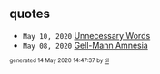 ## quotes


* <code>May 10, 2020</code> [Unnecessary Words](2020-05-10T09-44-37-unnecessary-words.md)
* <code>May 08, 2020</code> [Gell-Mann Amnesia](2020-05-08T09-08-00-gell-mann-amnesia.md)

<sup><sub>generated 14 May 2020 14:47:37 by <a href='https://github.com/senorprogrammer/til'>til</a></sub></sup>
